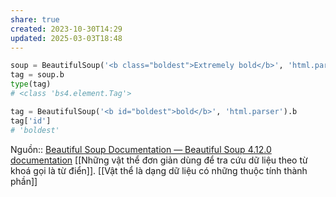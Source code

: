 ```yaml
---
share: true
created: 2023-10-30T14:29
updated: 2025-03-03T18:48
---
```

```python
soup = BeautifulSoup('<b class="boldest">Extremely bold</b>', 'html.parser')
tag = soup.b
type(tag)
# <class 'bs4.element.Tag'>
```

```python
tag = BeautifulSoup('<b id="boldest">bold</b>', 'html.parser').b
tag['id']
# 'boldest'
```
Nguồn:: [Beautiful Soup Documentation — Beautiful Soup 4.12.0 documentation](https://www.crummy.com/software/BeautifulSoup/bs4/doc/#bs4.Tag.attrs) 
[[Những vật thể đơn giản dùng để tra cứu dữ liệu theo từ khoá gọi là từ điển]]. [[Vật thể là dạng dữ liệu có những thuộc tính thành phần]]